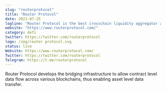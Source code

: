```yaml
---
slug: "routerprotocol"
title: "Router Protocol"
date: 2021-07-25
logline: "Router Protocol is the best crosschain liquidity aggregator and it is the future of Smart Order Routing."
website: "https://www.routerprotocol.com/"
category: defi
twitter: https://twitter.com/routerprotocol
logo: /img/router protocol.svg
status: live
Website: https://www.routerprotocol.com/
Twitter: https://twitter.com/routerprotocol
Telegram: https://t.me/routerprotocol
---
```


Router Protocol develops the bridging infrastructure to allow contract level data flow across various blockchains, thus enabling asset level data transfer.
